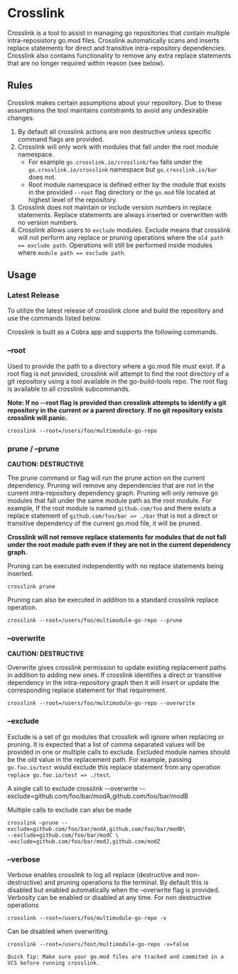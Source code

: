 # Crosslink
Crosslink is a tool to assist in managing go repositories that contain multiple intra-reposistory go.mod files. Crosslink automatically scans and inserts replace statements for direct and transitive intra-repository dependencies. Crosslink also contains functionality to remove any extra replace statements that are no longer required within reason (see below).

## Rules
Crosslink makes certain assumptions about your repository. Due to these assumptions the tool maintains contstraints to avoid any undesirable changes. 

1. By default all crosslink actions are non destructive unless specific command flags are provided.
2. Crosslink will only work with modules that fall under the root module namespace. 
   - For example `go.crosslink.io/crosslink/foo` falls under the `go.crosslink.io/crosslink` namespace but `go.crosslink.io/bar` does not. 
   - Root module namespace is defined either by the module that exists in the provided `--root` flag directory or the `go.mod` file located at highest level of the repository. 
3. Crosslink does not maintain or include version numbers in replace statements. Replace statements are always inserted or overwritten with no version numbers. 
4. Crosslink allows users to `exclude` modules. Exclude means that crosslink will not perform any replace or pruning operations where the `old path == exclude path`. Operations will still be performed inside modules where `module path == exclude path`.

## Usage
### Latest Release
To utilize the latest release of crosslink clone and build the repository and use the commands listed below.

Crosslink is built as a Cobra app and supports the following commands.

### –root
Used to provide the path to a directory where a go.mod file must exist. If a root flag is not provided, crosslink will attempt to find the root directory of a git repository using a tool available in the go-build-tools repo. The root flag is available to all crosslink subcommands. 

**Note: If no --root flag is provided than crosslink attempts to identify a git repository in the current or a parent directory. If no git repository exists crosslink will panic.**

    crosslink --root=/users/foo/multimodule-go-repo

### prune / –prune 
**CAUTION: DESTRUCTIVE**

The prune command or flag will run the prune action on the current dependency. Pruning will remove any dependencies that are not in the current intra-repository dependency graph. Pruning will only remove go modules that fall under the same module path as the root module. For example,
If the root module is named `github.com/foo` and there exists a replace statement of `github.com/foo/bar => ./bar` that is not a direct or transitive dependency of the current go.mod file, it will be pruned. 

**Crosslink will not remove replace statements for modules that do not fall under the root module path even if they are not in the current dependency graph.**

Pruning can be executed independently with no replace statements being inserted. 

    crosslink prune

Pruning can also be executed in addition to a standard crosslink replace operation. 

    crosslink --root=/users/foo/multimodule-go-repo --prune

### –overwrite 
**CAUTION: DESTRUCTIVE**

Overwrite gives crosslink permission to update existing replacement paths in addition to adding new ones. If crosslink identifies a direct or transitive dependency in the intra-repository graph then it will insert or update the corresponding replace statement for that requirement. 

    crosslink --root=/users/foo/multimodule-go-repo --overwrite

### –exclude
Exclude is a set of go modules that crosslink will ignore when replacing or pruning. It is expected that a list of comma separated values will be provided in one or multiple calls to exclude. Excluded module names should be the old value in the replacement path. For example, passing `go.foo.io/test` would exclude this replace statement from any operation `replace go.foo.io/test => ./test`.

A single call to exclude
    crosslink --overwrite --exclude=github.com/foo/bar/modA,github.com/foo/bar/modB

Multiple calls to exclude can also be made

    crosslink –prune --exclude=github.com/foo/bar/modA,github.com/foo/bar/modB\
    --exclude=github.com/foo/bar/modC \
    -exclude=github.com/foo/bar/modJ,github.com/modZ

### –verbose
Verbose enables crosslink to log all replace (destructive and non-destructive) and pruning operations to the terminal. By default this is disabled but enabled automatically when the –overwrite flag is provided. Verbosity can be enabled or disabled at any time. 
For non destructive operations

    crosslink --root=/users/foo/multimodule-go-repo -v

Can be disabled when overwriting.

    crosslink --root=/users/foot/multimodule-go-repo -v=false

`Quick Tip: Make sure your go.mod files are tracked and commited in a VCS before running crosslink. `

